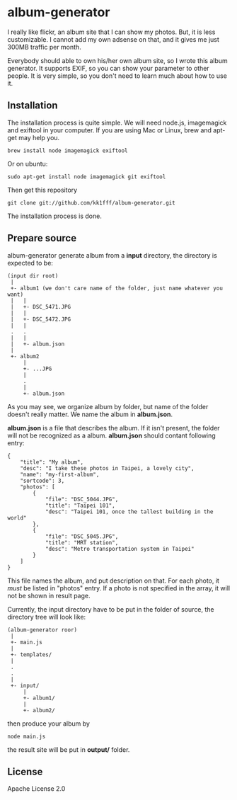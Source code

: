 # album-generator

I really like flickr, an album site that I can show my photos. But, it is less
customizable. I cannot add my own adsense on that, and it gives me just 300MB
traffic per month.

Everybody should able to own his/her own album site, so I wrote this album
generator. It supports EXIF, so you can show your parameter to other people.
It is very simple, so you don't need to learn much about how to use it.

## Installation

The installation process is quite simple. We will need node.js, imagemagick
and exiftool in your computer. If you are using Mac or Linux, brew and apt-get
may help you.

    brew install node imagemagick exiftool

Or on ubuntu:

    sudo apt-get install node imagemagick git exiftool

Then get this repository

    git clone git://github.com/kk1fff/album-generator.git

The installation process is done.

## Prepare source

album-generator generate album from a __input__ directory, the directory is
expected to be:

    (input dir root)
     |
     +- album1 (we don't care name of the folder, just name whatever you want)
     |   |
     |   +- DSC_5471.JPG
     |   |
     |   +- DSC_5472.JPG
     |   |
     .   .
     |   |
     |   +- album.json
     |
     +- album2
         |
         +- ...JPG
         |
         .
         |
         +- album.json

As you may see, we organize album by folder, but name of the folder doesn't
really matter. We name the album in __album.json__.

__album.json__ is a file that describes the album. If it isn't present, the
folder will not be recognized as a album. __album.json__ should contant
following entry:

    {
        "title": "My album",
        "desc": "I take these photos in Taipei, a lovely city",
        "name": "my-first-album",
        "sortcode": 3,
        "photos": [
            {
                "file": "DSC_5044.JPG",
                "title": "Taipei 101",
                "desc": "Taipei 101, once the tallest building in the world"
            },
            {
                "file": "DSC_5045.JPG",
                "title": "MRT station",
                "desc": "Metro transportation system in Taipei"
            }
        ]
    }

This file names the album, and put description on that. For each photo,
it *must* be listed in "photos" entry. If a photo is not specified in the
array, it will not be shown in result page.

Currently, the input directory have to be put in the folder of source, the
directory tree will look like:

    (album-generator roor)
     |
     +- main.js
     |
     +- templates/
     |
     .
     .
     |
     +- input/
         |
         +- album1/
         |
         +- album2/

then produce your album by

    node main.js

the result site will be put in __output/__ folder.

## License

Apache License 2.0
